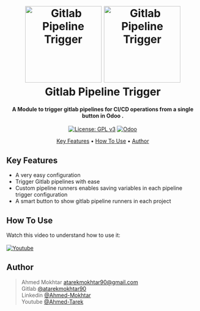 <div align="center">
    <h1>
        <br>
            <img src="https://about.gitlab.com/images/press/logo/png/gitlab-logo-500.png" alt="Gitlab Pipeline Trigger" width="200">
			<img src="https://cdn4.iconfinder.com/data/icons/logos-3/640/odoo_logo_rgb-512.png" alt="Gitlab Pipeline Trigger" width="200">
        <br>
        Gitlab Pipeline Trigger
        <br>
    </h1>
</div>

<h4 align="center">A Module to trigger gitlab pipelines for CI/CD operations from a single button in Odoo .</h4>

<div align="center">

[![License: GPL v3](https://img.shields.io/badge/License-GPLv3-blue.svg)](https://www.gnu.org/licenses/gpl-3.0)
[![Odoo](https://upload.wikimedia.org/wikipedia/commons/thumb/5/50/Odoo_logo.svg/80px-Odoo_logo.svg.png)](https://www.odoo.com/)

</div>

<p align="center">
  <a href="#key-features">Key Features</a> •
  <a href="#how-to-use">How To Use</a> •
  <a href="#author">Author</a>
</p>

## Key Features

- A very easy configuration
- Trigger Gitlab pipelines with ease
- Custom pipeline runners enables saving variables in each pipeline trigger configuration
- A smart button to show gitlab pipeline runners in each project

## How To Use

Watch this video to understand how to use it:
<br>
<br>
[![Youtube](https://icons.veryicon.com/png/o/internet--web/social-icon/social-youtube-1.png)](https://youtu.be/Nx3rvc65_R0)

## Author
> Ahmed Mokhtar atarekmokhtar90@gmail.com<br>
> Gitlab [@atarekmokhtar90](https://gitlab.com/atarekmokhtar90)<br>
> Linkedin [@Ahmed-Mokhtar](https://www.linkedin.com/in/ahmed-mokhtar-840b6196/)<br>
> Youtube [@Ahmed-Tarek](https://www.youtube.com/channel/UCp3v_6wpsjv_MpGiE7aO6rQ)
